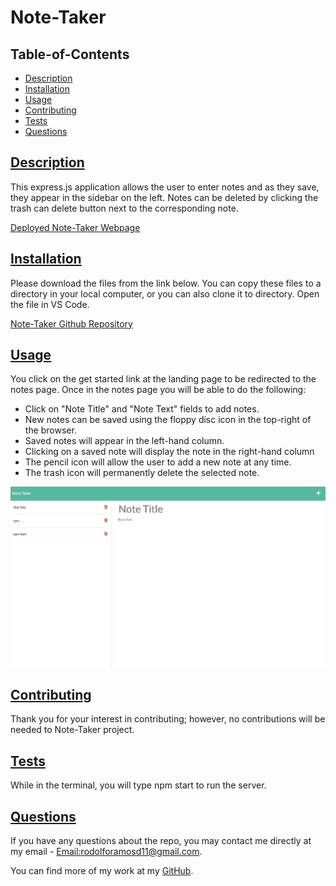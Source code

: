 # Note-Taker

## Table-of-Contents

- [Description](#description)
- [Installation](#install)
- [Usage](#usage)
- [Contributing](#contribute)
- [Tests](#tests)
- [Questions](#questions)

## [Description](#table-of-contents)

This express.js application allows the user to enter notes and as they save, they appear in the sidebar on the left. Notes can be deleted by clicking the trash can delete button next to the corresponding note.

[Deployed Note-Taker Webpage](https://lit-brook-89954.herokuapp.com/)

## [Installation](#table-of-contents)

Please download the files from the link below. You can copy these files to a directory in your local computer, or you can also clone it to directory. Open the file in VS Code.

[Note-Taker Github Repository](https://github.com/rramosx11/note-taker)<br>

## [Usage](#table-of-contents)

You click on the get started link at the landing page to be redirected to the notes page. Once in the notes page you will be able to do the following:

- Click on "Note Title" and "Note Text" fields to add notes.
- New notes can be saved using the floppy disc icon in the top-right of the browser.
- Saved notes will appear in the left-hand column.
- Clicking on a saved note will display the note in the right-hand column
- The pencil icon will allow the user to add a new note at any time.
- The trash icon will permanently delete the selected note.

![Note Taker Screenshot](https://github.com/rramosx11/note-taker/blob/main/assets/img/Note-Taker%20Screenshot.png)

## [Contributing](#table-of-contents)

Thank you for your interest in contributing; however, no contributions will be needed to Note-Taker project.

## [Tests](#table-of-contents)

While in the terminal, you will type npm start to run the server.

## [Questions](#table-of-contents)

If you have any questions about the repo, you may contact me directly at my email - [Email:rodolforamosd11@gmail.com](mailto:rodolforamosd11@gmail.com).<br>

You can find more of my work at my [GitHub](https://github.com/rramosx11).
